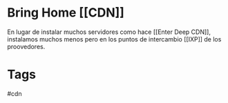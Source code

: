 # Bring Home [[CDN]]
En lugar de instalar muchos servidores como hace [[Enter Deep CDN]], instalamos muchos menos pero en los puntos de intercambio [[IXP]] de los proovedores.


# Tags
#cdn 